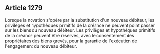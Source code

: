 Article 1279
----
Lorsque la novation s'opère par la substitution d'un nouveau débiteur, les
privilèges et hypothèques primitifs de la créance ne peuvent point passer sur
les biens du nouveau débiteur. Les privilèges et hypothèques primitifs de la
créance peuvent être réservés, avec le consentement des propriétaires des biens
grevés, pour la garantie de l'exécution de l'engagement du nouveau débiteur.
